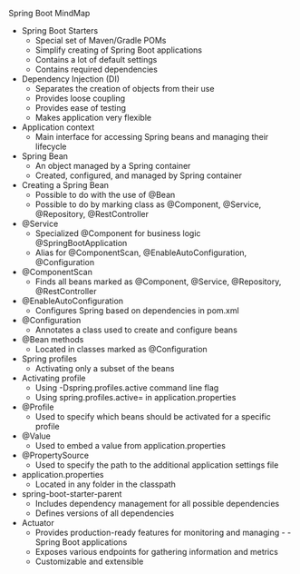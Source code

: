 Spring Boot MindMap
- Spring Boot Starters
    - Special set of Maven/Gradle POMs
    - Simplify creating of Spring Boot applications
    - Contains a lot of default settings
    - Contains required dependencies
- Dependency Injection (DI)
    - Separates the creation of objects from their use
    - Provides loose coupling
    - Provides ease of testing
    - Makes application very flexible
- Application context
    - Main interface for accessing Spring beans and managing their lifecycle
- Spring Bean
    - An object managed by a Spring container
    - Created, configured, and managed by Spring container
- Creating a Spring Bean
    - Possible to do with the use of @Bean
    - Possible to do by marking class as @Component, @Service, @Repository, @RestController
- @Service
    - Specialized @Component for business logic
@SpringBootApplication
    - Alias for @ComponentScan, @EnableAutoConfiguration, @Configuration
- @ComponentScan
    - Finds all beans marked as @Component, @Service, @Repository, @RestController
- @EnableAutoConfiguration
    - Configures Spring based on dependencies in pom.xml
- @Configuration
    - Annotates a class used to create and configure beans
- @Bean methods
    - Located in classes marked as @Configuration
- Spring profiles
    - Activating only a subset of the beans
- Activating profile
    - Using -Dspring.profiles.active command line flag
    - Using spring.profiles.active=<profile> in application.properties
- @Profile
    - Used to specify which beans should be activated for a specific profile
- @Value
    - Used to embed a value from application.properties
- @PropertySource
    - Used to specify the path to the additional application settings file
- application.properties
    - Located in any folder in the classpath
- spring-boot-starter-parent
    - Includes dependency management for all possible dependencies
    - Defines versions of all dependencies
- Actuator
    - Provides production-ready features for monitoring and managing - - Spring Boot applications
    - Exposes various endpoints for gathering information and metrics
    - Customizable and extensible

